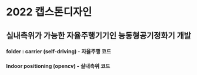# 2022 캡스톤디자인
## 실내측위가 가능한 자율주행기기인 능동형공기정화기 개발
#### folder : carrier (self-driving) - 자율주행 코드
####          Indoor positioning (opencv) - 실내측위 코드
